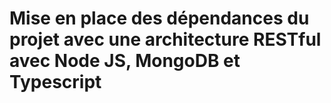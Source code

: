 # Mise en place des dépendances du projet avec une architecture RESTful avec Node JS, MongoDB et Typescript

